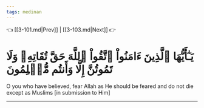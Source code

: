 ```yaml
---
tags: medinan
---
```


👈 [[3-101.md|Prev]] | [[3-103.md|Next]] 👉

# يَـٰٓأَيُّهَا ٱلَّذِينَ ءَامَنُواْ ٱتَّقُواْ ٱللَّهَ حَقَّ تُقَاتِهِۦ وَلَا تَمُوتُنَّ إِلَّا وَأَنتُم مُّسۡلِمُونَ

O you who have believed, fear Allah as He should be feared and do not die except as Muslims [in submission to Him]

---

